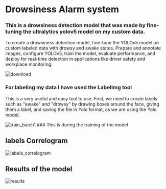 #  Drowsiness Alarm system
### This is a drowsiness detection model that was made by fine-tuning the ultralytics yolov5 model on my custom data.
To create a drowsiness detection model, fine-tune the YOLOv5 model on custom labeled data with drowsy and awake states. Prepare and annotate images, configure YOLOv5, train the model, evaluate performance, and deploy for real-time detection in applications like driver safety and workplace monitoring.

![download](https://github.com/VHemanth45/Drowsiness-Alarm/assets/154959821/f8febc28-f750-4897-a6ff-13586ad2fe1f)
### For labeling my data I have used the LabelImg tool 
This is a very useful and easy tool to use. First, we need to create labels such as "awake" and "drowsy" by drawing boxes around the face, giving them a label, and saving the file in Yolo format, as we are using the Yolo model.

![train_batch1](https://github.com/VHemanth45/Drowsiness-Alarm/assets/154959821/e7e92a5e-4d21-454b-b2a8-9d54b17e07f7) ### This is during the training of the model
## labels Correlogram
![labels_correlogram](https://github.com/VHemanth45/Drowsiness-Alarm/assets/154959821/74605833-d947-4030-8274-daee261d8ebd)
## Results of the model
![results](https://github.com/VHemanth45/Drowsiness-Alarm/assets/154959821/ce23c1a1-a277-4170-988a-b5b159af0623)

